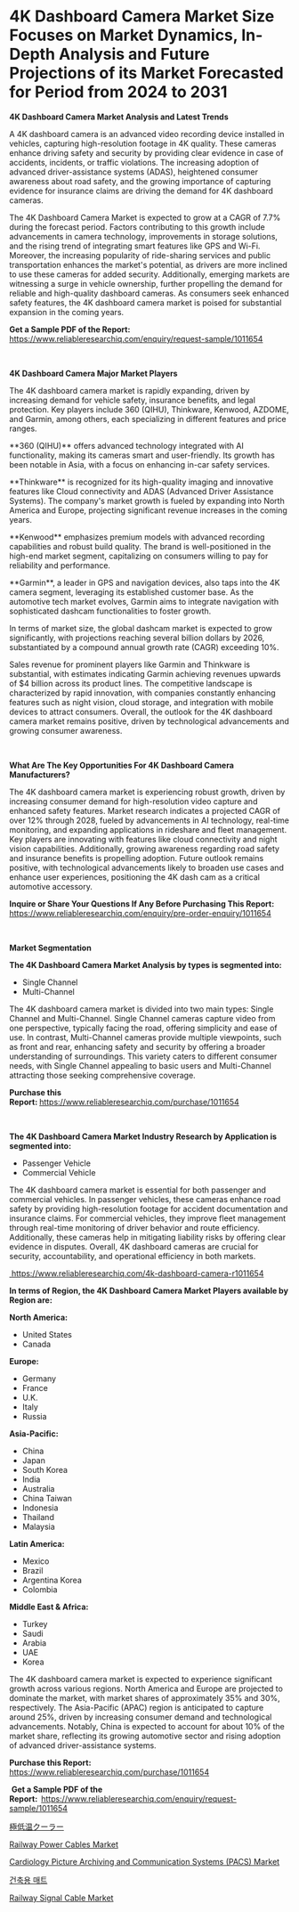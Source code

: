 <p><h1>4K Dashboard Camera Market Size Focuses on Market Dynamics, In-Depth Analysis and Future Projections of its Market Forecasted for Period from 2024 to 2031</h1></p><p><strong>4K Dashboard Camera Market Analysis and Latest Trends</strong></p>
<p><p>A 4K dashboard camera is an advanced video recording device installed in vehicles, capturing high-resolution footage in 4K quality. These cameras enhance driving safety and security by providing clear evidence in case of accidents, incidents, or traffic violations. The increasing adoption of advanced driver-assistance systems (ADAS), heightened consumer awareness about road safety, and the growing importance of capturing evidence for insurance claims are driving the demand for 4K dashboard cameras.</p><p>The 4K Dashboard Camera Market is expected to grow at a CAGR of 7.7% during the forecast period. Factors contributing to this growth include advancements in camera technology, improvements in storage solutions, and the rising trend of integrating smart features like GPS and Wi-Fi. Moreover, the increasing popularity of ride-sharing services and public transportation enhances the market's potential, as drivers are more inclined to use these cameras for added security. Additionally, emerging markets are witnessing a surge in vehicle ownership, further propelling the demand for reliable and high-quality dashboard cameras. As consumers seek enhanced safety features, the 4K dashboard camera market is poised for substantial expansion in the coming years.</p></p>
<p><strong>Get a Sample PDF of the Report:&nbsp;</strong> <a href="https://www.reliableresearchiq.com/enquiry/request-sample/1011654?utm_campaign=1102&utm_medium=2&utm_source=Github&utm_content=ia&utm_term=03112024&utm_id=4k-dashboard-camera">https://www.reliableresearchiq.com/enquiry/request-sample/1011654</a></p>
<p>&nbsp;</p>
<p><strong>4K Dashboard Camera Major Market Players</strong></p>
<p><p>The 4K dashboard camera market is rapidly expanding, driven by increasing demand for vehicle safety, insurance benefits, and legal protection. Key players include 360 (QIHU), Thinkware, Kenwood, AZDOME, and Garmin, among others, each specializing in different features and price ranges.</p><p>**360 (QIHU)** offers advanced technology integrated with AI functionality, making its cameras smart and user-friendly. Its growth has been notable in Asia, with a focus on enhancing in-car safety services.</p><p>**Thinkware** is recognized for its high-quality imaging and innovative features like Cloud connectivity and ADAS (Advanced Driver Assistance Systems). The company's market growth is fueled by expanding into North America and Europe, projecting significant revenue increases in the coming years.</p><p>**Kenwood** emphasizes premium models with advanced recording capabilities and robust build quality. The brand is well-positioned in the high-end market segment, capitalizing on consumers willing to pay for reliability and performance.</p><p>**Garmin**, a leader in GPS and navigation devices, also taps into the 4K camera segment, leveraging its established customer base. As the automotive tech market evolves, Garmin aims to integrate navigation with sophisticated dashcam functionalities to foster growth.</p><p>In terms of market size, the global dashcam market is expected to grow significantly, with projections reaching several billion dollars by 2026, substantiated by a compound annual growth rate (CAGR) exceeding 10%. </p><p>Sales revenue for prominent players like Garmin and Thinkware is substantial, with estimates indicating Garmin achieving revenues upwards of $4 billion across its product lines. The competitive landscape is characterized by rapid innovation, with companies constantly enhancing features such as night vision, cloud storage, and integration with mobile devices to attract consumers. Overall, the outlook for the 4K dashboard camera market remains positive, driven by technological advancements and growing consumer awareness.</p></p>
<p>&nbsp;</p>
<p><strong>What Are The Key Opportunities For 4K Dashboard Camera Manufacturers?</strong></p>
<p><p>The 4K dashboard camera market is experiencing robust growth, driven by increasing consumer demand for high-resolution video capture and enhanced safety features. Market research indicates a projected CAGR of over 12% through 2028, fueled by advancements in AI technology, real-time monitoring, and expanding applications in rideshare and fleet management. Key players are innovating with features like cloud connectivity and night vision capabilities. Additionally, growing awareness regarding road safety and insurance benefits is propelling adoption. Future outlook remains positive, with technological advancements likely to broaden use cases and enhance user experiences, positioning the 4K dash cam as a critical automotive accessory.</p></p>
<p><strong>Inquire or Share Your Questions If Any Before Purchasing This Report:</strong> <a href="https://www.reliableresearchiq.com/enquiry/pre-order-enquiry/1011654?utm_campaign=1102&utm_medium=2&utm_source=Github&utm_content=ia&utm_term=03112024&utm_id=4k-dashboard-camera">https://www.reliableresearchiq.com/enquiry/pre-order-enquiry/1011654</a></p>
<p>&nbsp;</p>
<p><strong>Market Segmentation</strong></p>
<p><strong>The 4K Dashboard Camera Market Analysis by types is segmented into:</strong></p>
<p><ul><li>Single Channel</li><li>Multi-Channel</li></ul></p>
<p><p>The 4K dashboard camera market is divided into two main types: Single Channel and Multi-Channel. Single Channel cameras capture video from one perspective, typically facing the road, offering simplicity and ease of use. In contrast, Multi-Channel cameras provide multiple viewpoints, such as front and rear, enhancing safety and security by offering a broader understanding of surroundings. This variety caters to different consumer needs, with Single Channel appealing to basic users and Multi-Channel attracting those seeking comprehensive coverage.</p></p>
<p><strong>Purchase this Report:&nbsp;</strong><a href="https://www.reliableresearchiq.com/purchase/1011654?utm_campaign=1102&utm_medium=2&utm_source=Github&utm_content=ia&utm_term=03112024&utm_id=4k-dashboard-camera">https://www.reliableresearchiq.com/purchase/1011654</a></p>
<p>&nbsp;</p>
<p><strong>The 4K Dashboard Camera Market Industry Research by Application is segmented into:</strong></p>
<p><ul><li>Passenger Vehicle</li><li>Commercial Vehicle</li></ul></p>
<p><p>The 4K dashboard camera market is essential for both passenger and commercial vehicles. In passenger vehicles, these cameras enhance road safety by providing high-resolution footage for accident documentation and insurance claims. For commercial vehicles, they improve fleet management through real-time monitoring of driver behavior and route efficiency. Additionally, these cameras help in mitigating liability risks by offering clear evidence in disputes. Overall, 4K dashboard cameras are crucial for security, accountability, and operational efficiency in both markets.</p></p>
<p><a href="https://www.reliableresearchiq.com/4k-dashboard-camera-r1011654?utm_campaign=1102&utm_medium=2&utm_source=Github&utm_content=ia&utm_term=03112024&utm_id=4k-dashboard-camera">&nbsp;https://www.reliableresearchiq.com/4k-dashboard-camera-r1011654</a></p>
<p><strong>In terms of Region, the 4K Dashboard Camera Market Players available by Region are:</strong></p>
<p>
    <p> <strong> North America: </strong>
        <ul>
            <li>United States</li>
            <li>Canada</li>
        </ul>
        </p> 
    <p> <strong> Europe: </strong>
        <ul>
            <li>Germany</li>
            <li>France</li>
            <li>U.K.</li>
            <li>Italy</li>
            <li>Russia</li>
        </ul>
        </p> 
    <p> <strong> Asia-Pacific: </strong>
        <ul>
            <li>China</li>
            <li>Japan</li>
            <li>South Korea</li>
            <li>India</li>
            <li>Australia</li>
            <li>China Taiwan</li>
            <li>Indonesia</li>
            <li>Thailand</li>
            <li>Malaysia</li>
        </ul>
        </p> 
    <p> <strong> Latin America: </strong>
        <ul>
            <li>Mexico</li>
            <li>Brazil</li>
            <li>Argentina Korea</li>
            <li>Colombia</li>
        </ul>
        </p> 
    <p> <strong> Middle East & Africa: </strong>
        <ul>
            <li>Turkey</li>
            <li>Saudi</li>
            <li>Arabia</li>
            <li>UAE</li>
            <li>Korea</li>
        </ul>
    </p>
    </p>
<p><p>The 4K dashboard camera market is expected to experience significant growth across various regions. North America and Europe are projected to dominate the market, with market shares of approximately 35% and 30%, respectively. The Asia-Pacific (APAC) region is anticipated to capture around 25%, driven by increasing consumer demand and technological advancements. Notably, China is expected to account for about 10% of the market share, reflecting its growing automotive sector and rising adoption of advanced driver-assistance systems.</p></p>
<p><strong>Purchase this Report: </strong><a href="https://www.reliableresearchiq.com/purchase/1011654?utm_campaign=1102&utm_medium=2&utm_source=Github&utm_content=ia&utm_term=03112024&utm_id=4k-dashboard-camera">https://www.reliableresearchiq.com/purchase/1011654</a></p>
<p>&nbsp;<strong>Get a Sample PDF of the Report:&nbsp;&nbsp;</strong><a href="https://www.reliableresearchiq.com/enquiry/request-sample/1011654?utm_campaign=1102&utm_medium=2&utm_source=Github&utm_content=ia&utm_term=03112024&utm_id=4k-dashboard-camera">https://www.reliableresearchiq.com/enquiry/request-sample/1011654</a></p>
<p><strong></strong></p>
<p><p><a href="https://github.com/mohamedbakry57/Market-Research-Report-List-6/blob/main/979269821678.md?utm_campaign=1102&utm_medium=2&utm_source=Github&utm_content=ia&utm_term=03112024&utm_id=4k-dashboard-camera">極低温クーラー</a></p><p><a href="https://github.com/felipahorkby/Market-Research-Report-List-1/blob/main/railway-power-cables-market.md?utm_campaign=1102&utm_medium=2&utm_source=Github&utm_content=ia&utm_term=03112024&utm_id=4k-dashboard-camera">Railway Power Cables Market</a></p><p><a href="https://issuu.com/reportprime-2/docs/cardiology-picture-archiving-and-co_759131ff1da298?utm_campaign=1102&utm_medium=2&utm_source=Github&utm_content=ia&utm_term=03112024&utm_id=4k-dashboard-camera">Cardiology Picture Archiving and Communication Systems (PACS) Market</a></p><p><a href="https://github.com/laholand/Market-Research-Report-List-6/blob/main/790640421860.md?utm_campaign=1102&utm_medium=2&utm_source=Github&utm_content=ia&utm_term=03112024&utm_id=4k-dashboard-camera">건축용 매트</a></p><p><a href="https://github.com/iva0ei4r/Market-Research-Report-List-1/blob/main/railway-signal-cable-market.md?utm_campaign=1102&utm_medium=2&utm_source=Github&utm_content=ia&utm_term=03112024&utm_id=4k-dashboard-camera">Railway Signal Cable Market</a></p></p>